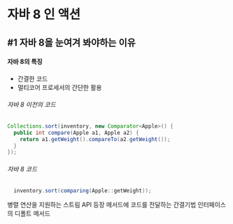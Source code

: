 # 자바 8 인 액션

## \#1 자바 8을 눈여겨 봐야하는 이유


#### 자바 8의 특징
- 간결한 코드
- 멀티코어 프로세서의 간단한 활용

###### 자바 8 이전의 코드
```java
Collections.sort(inventory, new Comparator<Apple>() {
  public int compare(Apple a1, Apple a2) {
    return a1.getWeight().compareTo(a2.getWeight());
  }
});
```

###### 자바 8 코드
```java
  inventory.sort(comparing(Apple::getWeight));
```



병렬 연산을 지원하는 스트림 API 등장
메서드에 코드를 전달하는 간결기법
인터페이스의 디폴트 메서드
